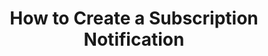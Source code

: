 ---
title: "How to Create a Subscription Notification"
order: 3
description: "Enter description here" # currently unused
videoSourceURL: https://www.youtube.com/embed/Dkd6tG_UxlI
videoTitle: "How to Create a Subscription Notification"
---